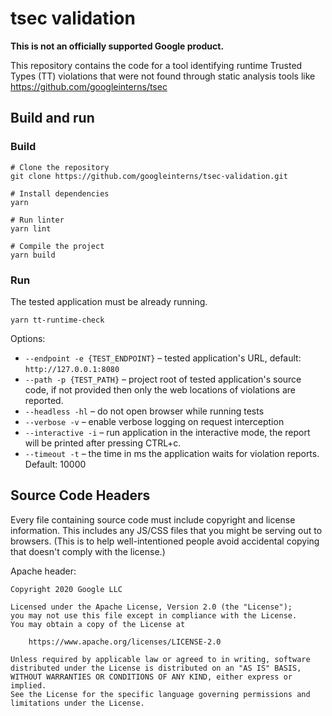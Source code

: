 # tsec validation

**This is not an officially supported Google product.**

This repository contains the code for a tool identifying runtime
Trusted Types (TT) violations that were not found through static
analysis tools like https://github.com/googleinterns/tsec

## Build and run
### Build
```shell script
# Clone the repository
git clone https://github.com/googleinterns/tsec-validation.git

# Install dependencies
yarn

# Run linter
yarn lint

# Compile the project
yarn build
```

### Run
The tested application must be already running.
```shell script
yarn tt-runtime-check
```

Options:  
* `--endpoint -e {TEST_ENDPOINT}` – tested application's URL, default: `http://127.0.0.1:8080`
* `--path -p {TEST_PATH}` – project root of tested application's source code, if not provided then only the web locations of violations are reported.
* `--headless -hl` – do not open browser while running tests
* `--verbose -v` – enable verbose logging on request interception
* `--interactive -i` – run application in the interactive mode, the report will be printed after pressing CTRL+c.
* `--timeout -t` – the time in ms the application waits for violation reports. Default: 10000

## Source Code Headers

Every file containing source code must include copyright and license
information. This includes any JS/CSS files that you might be serving out to
browsers. (This is to help well-intentioned people avoid accidental copying that
doesn't comply with the license.)

Apache header:

    Copyright 2020 Google LLC

    Licensed under the Apache License, Version 2.0 (the "License");
    you may not use this file except in compliance with the License.
    You may obtain a copy of the License at

        https://www.apache.org/licenses/LICENSE-2.0

    Unless required by applicable law or agreed to in writing, software
    distributed under the License is distributed on an "AS IS" BASIS,
    WITHOUT WARRANTIES OR CONDITIONS OF ANY KIND, either express or implied.
    See the License for the specific language governing permissions and
    limitations under the License.
